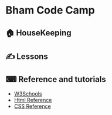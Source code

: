 # Bham Code Camp

## 🏠 HouseKeeping

## ✍ Lessons

## ⌨ Reference and tutorials

- [W3Schools](https://www.w3schools.com/)
- [Html Reference](https://htmlreference.io/)
- [CSS Reference](https://cssreference.io/)
